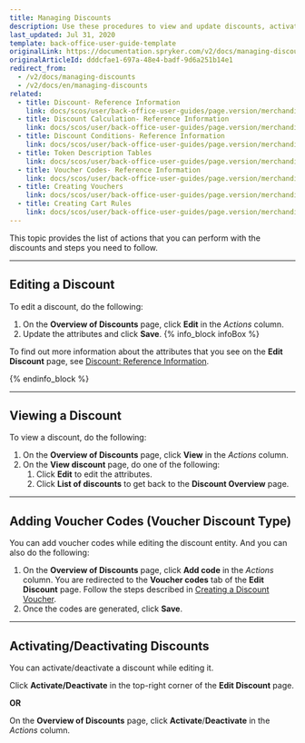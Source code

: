 ```yaml
---
title: Managing Discounts
description: Use these procedures to view and update discounts, activate/deactivate discounts, and add voucher codes in the Back Office.
last_updated: Jul 31, 2020
template: back-office-user-guide-template
originalLink: https://documentation.spryker.com/v2/docs/managing-discounts
originalArticleId: dddcfae1-697a-48e4-badf-9d6a251b14e1
redirect_from:
  - /v2/docs/managing-discounts
  - /v2/docs/en/managing-discounts
related:
  - title: Discount- Reference Information
    link: docs/scos/user/back-office-user-guides/page.version/merchandising/discount/references/discount-reference-information.html
  - title: Discount Calculation- Reference Information
    link: docs/scos/user/back-office-user-guides/page.version/merchandising/discount/references/discount-calculation-reference-information.html
  - title: Discount Conditions- Reference Information
    link: docs/scos/user/back-office-user-guides/page.version/merchandising/discount/references/discount-conditions-reference-information.html
  - title: Token Description Tables
    link: docs/scos/user/back-office-user-guides/page.version/merchandising/discount/references/token-description-tables.html
  - title: Voucher Codes- Reference Information
    link: docs/scos/user/back-office-user-guides/page.version/merchandising/discount/references/voucher-codes-reference-information.html
  - title: Creating Vouchers
    link: docs/scos/user/back-office-user-guides/page.version/merchandising/discount/creating-vouchers.html
  - title: Creating Cart Rules
    link: docs/scos/user/back-office-user-guides/page.version/merchandising/discount/creating-cart-rules.html
---
```


This topic provides the list of actions that you can perform with the discounts and steps you need to follow.

***

## Editing a Discount

To edit a discount, do the following:
1. On the **Overview of Discounts** page, click **Edit** in the _Actions_ column.
2. Update the attributes and click **Save**.
  {% info_block infoBox %}
  
  To find out more information about the attributes that you see on the **Edit Discount** page, see [Discount: Reference Information](/docs/scos/user/back-office-user-guides/{{page.version}}/merchandising/discount/references/discount-reference-information.html).
  
  {% endinfo_block %}

***

## Viewing a Discount

To view a discount, do the following:
1. On the **Overview of Discounts** page, click **View** in the _Actions_ column.
2. On the **View discount** page, do one of the following:
   1. Click **Edit** to edit the attributes.
   2. Click **List of discounts** to get back to the **Discount Overview** page.

***

## Adding Voucher Codes (Voucher Discount Type)

You can add voucher codes while editing the discount entity.
And you can also do the following:
1. On the **Overview of Discounts** page, click **Add code** in the _Actions_ column.
  You are redirected to the **Voucher codes** tab of the **Edit Discount** page.
  Follow the steps described in [Creating a Discount Voucher](/docs/pbc/all/discount-management/{{page.version}}/base-shop/manage-in-the-back-office/create-discounts.html).
2. Once the codes are generated, click **Save**.
***

## Activating/Deactivating Discounts

You can activate/deactivate a discount while editing it. 

Click **Activate/Deactivate** in the top-right corner of the **Edit Discount** page.

**OR**

On the **Overview of Discounts** page, click **Activate**/**Deactivate** in the _Actions_ column.
